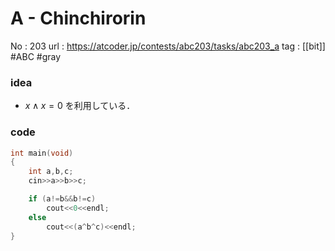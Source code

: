 # A - Chinchirorin

No	: 203
url	: https://atcoder.jp/contests/abc203/tasks/abc203_a
tag	: [[bit]]  #ABC  #gray

### idea
- $x \land x=0$ を利用している．

### code
```cpp
int	main(void)
{
	int a,b,c;
	cin>>a>>b>>c;

	if (a!=b&&b!=c)
		cout<<0<<endl;
	else
		cout<<(a^b^c)<<endl;
}
```
